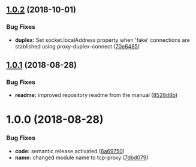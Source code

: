 ## [1.0.2](https://github.com/kumori-systems/tcp-proxy/compare/v1.0.1...v1.0.2) (2018-10-01)


### Bug Fixes

* **duplex:** Set socket.localAddress property when 'fake' connections are stablished using proxy-duplex-connect ([70e6485](https://github.com/kumori-systems/tcp-proxy/commit/70e6485))

## [1.0.1](https://github.com/kumori-systems/tcp-proxy/compare/v1.0.0...v1.0.1) (2018-08-28)


### Bug Fixes

* **readme:** improved repository readme from the manual ([8528d8b](https://github.com/kumori-systems/tcp-proxy/commit/8528d8b))

# 1.0.0 (2018-08-28)


### Bug Fixes

* **code:** semantic release activated ([6a69750](https://github.com/kumori-systems/tcp-proxy/commit/6a69750))
* **name:** changed module name to tcp-proxy ([7dbd079](https://github.com/kumori-systems/tcp-proxy/commit/7dbd079))
